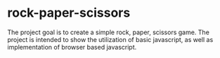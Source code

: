 # rock-paper-scissors

The project goal is to create a simple rock, paper, scissors game. The project is intended to show the utilization of basic javascript, as well as implementation of browser based javascript. 